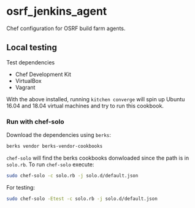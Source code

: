# osrf_jenkins_agent

Chef configuration for OSRF build farm agents.

## Local testing

Test dependencies

* Chef Development Kit
* VirtualBox
* Vagrant

With the above installed, running `kitchen converge` will spin up Ubuntu 16.04 and 18.04 virtual machines and try to run this cookbook.

### Run with chef-solo

Download the dependencies using `berks`:

```bash
berks vendor berks-vendor-cookbooks
```

`chef-solo` will find the berks cookbooks donwloaded since the path is in `solo.rb`. To run `chef-solo` execute:

```bash
sudo chef-solo -c solo.rb -j solo.d/default.json
```

For testing:

```bash
sudo chef-solo -Etest -c solo.rb -j solo.d/default.json
```
